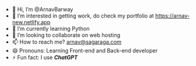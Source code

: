 - 👋 Hi, I’m @ArnavBarway
- 👀 I’m interested in getting work, do check my portfolio at https://arnav-new.netlify.app
- 🌱 I’m currently learning Python
- 💞️ I’m looking to collaborate on web hosting
- 📫 How to reach me? arnav@sagaraga.com
- 😄 Pronouns: Learning Front-end and Back-end developer
- ⚡ Fun fact: I use ***ChatGPT***

<!---
ArnavBarway/ArnavBarway is a ✨ special ✨ repository because its `README.md` (this file) appears on your GitHub profile.
You can click the Preview link to take a look at your changes.
--->
